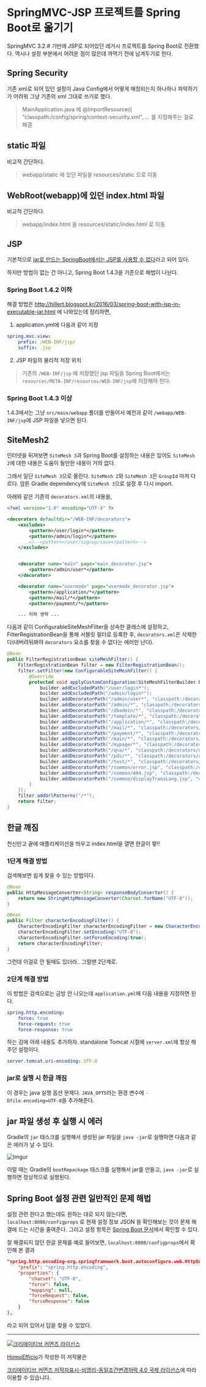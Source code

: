 # SpringMVC-JSP 프로젝트를 Spring Boot로 옮기기

SpringMVC 3.2.# 기반에 JSP로 되어있던 레거시 프로젝트를 Spring Boot로 전환했다.
역시나 설정 부분에서 어려운 점이 많은데 까먹기 전에 남겨두기로 한다.

## Spring Security

기존 xml로 되어 있던 설정이 Java Config에서 어떻게 매칭되는지 하나하나 파악하기가 어려워 그냥 기존의 xml 그대로 쓰기로 했다.

>MainApplication.java 에 @ImportResource({
        "classpath:/config/spring/context-security.xml", ... 를 지정해주는 걸로 해결

## static 파일

비교적 간단하다.

>webapp/static 에 있던 파일을 resources/static 으로 이동

## WebRoot(webapp)에 있던 index.html 파일

비교적 간단하다.

>webapp/index.html 을 resources/static/index.html 로 이동

## JSP

기본적으로 [jar로 만드는 SpringBoot에서는 JSP를 사용할 수 없다](http://docs.spring.io/spring-boot/docs/current/reference/html/boot-features-developing-web-applications.html#boot-features-jsp-limitations)라고 되어 있다.

하지만 방법이 없는 건 아니고, Spring Boot 1.4.3을 기준으로 해법이 나뉜다.

### Spring Boot 1.4.2 이하

해결 방법은 http://hillert.blogspot.kr/2016/03/spring-boot-with-jsp-in-executable-jar.html 에 나와있는데 정리하면,

1. application.yml에 다음과 같이 지정

``` yml
spring.mvc.view:
    prefix: /WEB-INF/jsp/
    suffix: .jsp
```

2. JSP 파일의 물리적 저장 위치

>기존의 `/WEB-INF/jsp` 에 저장했던 jsp 파일을 Spring Boot에서는 `resources/META-INF/resources/WEB-INF/jsp`에 저장해야 한다.

### Spring Boot 1.4.3 이상

1.4.3에서는 그냥 `src/main/webapp` 폴더를 만들어서 예전과 같이 `/webapp/WEB-INF/jsp`에 JSP 파일을 넣으면 된다.


## SiteMesh2

인터넷을 뒤져보면 `SiteMesh 3`과 Spring Boot를 설정하는 내용은 있어도 `SiteMesh 2`에 대한 내용은 도움이 될만한 내용이 거의 없다.

그래서 일단 `SiteMesh 3`으로 올린다. `SiteMesh 2`와 `SiteMesh 3`은 `GroupId` 마저 다르다. 암튼 Gradle dependency에 `SiteMesh 3`으로 설정 후 다시 import.

아래와 같은 기존의 `decorators.xml`의 내용을,

```xml
<?xml version="1.0" encoding="UTF-8" ?>

<decorators defaultdir="/WEB-INF/decorators">
    <excludes>
        <pattern>/user/login*</pattern>
        <pattern>/admin/login*</pattern>
        <!--<pattern>/user/signup/save</pattern>-->
    </excludes>


    <decorator name="main" page="main_decorator.jsp">
        <pattern>/admin/user*</pattern>
    </decorator>

    <decorator name="usermode" page="usermode_decorator.jsp">
        <pattern>/application/*</pattern>
        <pattern>/mail/*</pattern>
        <pattern>/payment/*</pattern>

    ... 이하 생략 ...
```

다음과 같이 ConfigurableSiteMeshFilter을 상속한 클래스에 설정하고, FilterRegistrationBean을 통해 서블릿 필터로 등록한 후,  `decorators.xml`은 삭제한다(내버려둬봐야 `decorators` 요소를 찾을 수 없다는 에러만 난다).

```java
@Bean
public FilterRegistrationBean siteMeshFilter() {
    FilterRegistrationBean filter = new FilterRegistrationBean();
    filter.setFilter(new ConfigurableSiteMeshFilter() {
        @Override
        protected void applyCustomConfiguration(SiteMeshFilterBuilder builder) {
            builder.addExcludedPath("/user/login*");
            builder.addExcludedPath("/admin/login*");
            builder.addDecoratorPath("/admin/user*", "classpath:/decorators/main_decorator.jsp");
            builder.addDecoratorPath("/admin/*", "classpath:/decorators/adminmode_decorator.jsp");
            builder.addDecoratorPath("/dbadmin/*", "classpath:/decorators/dbadminmode_decorator.jsp");
            builder.addDecoratorPath("/template/*", "classpath:/decorators/temp_decorator.jsp");
            builder.addDecoratorPath("/application/*", "classpath:/decorators/usermode_decorator.jsp");
            builder.addDecoratorPath("/mail/*", "classpath:/decorators/usermode_decorator.jsp");
            builder.addDecoratorPath("/payment/*", "classpath:/decorators/usermode_decorator.jsp");
            builder.addDecoratorPath("/main/*", "classpath:/decorators/usermode_decorator.jsp");
            builder.addDecoratorPath("/mypage/*", "classpath:/decorators/usermode_decorator.jsp");
            builder.addDecoratorPath("/qna/*", "classpath:/decorators/usermode_decorator.jsp");
            builder.addDecoratorPath("/pds/*", "classpath:/decorators/usermode_decorator.jsp");
            builder.addDecoratorPath("/test/*", "classpath:/decorators/usermode_decorator.jsp");
            builder.addDecoratorPath("/common/error.jsp", "classpath:/decorators/usermode_decorator.jsp");
            builder.addDecoratorPath("/common/404.jsp", "classpath:/decorators/usermode_decorator.jsp");
            builder.addDecoratorPath("/common/displayTransLang.jsp", "classpath:/decorators/usermode_decorator.jsp");
        }
    });
    filter.addUrlPatterns("/*");
    return filter;
}
```

## 한글 깨짐

천신만고 끝에 애플리케이션을 띄우고 index.html을 열면 한글이 뙇!!

### 1단계 해결 방법

검색해보면 쉽게 찾을 수 있는 방법이다.

``` java
@Bean
public HttpMessageConverter<String> responseBodyConverter() {
    return new StringHttpMessageConverter(Charset.forName("UTF-8"));
}

@Bean
public Filter characterEncodingFilter() {
    CharacterEncodingFilter characterEncodingFilter = new CharacterEncodingFilter();
    characterEncodingFilter.setEncoding("UTF-8");
    characterEncodingFilter.setForceEncoding(true);
    return characterEncodingFilter;
}
```

그런데 이걸로 안 될때도 있더라.. 그럴땐 2단계로.

### 2단계 해결 방법

이 방법은 검색으로는 금방 안 나오는데 `application.yml`에 다음 내용을 지정하면 된다.

``` yml
spring.http.encoding:
    force: true
    force-request: true
    force-response: true
```

하는 김에 아래 내용도 추가하자. standalone Tomcat 시절에 `server.xml`에 항상 해주던 설정이다.

``` yml
server.tomcat.uri-encoding: UTF-8
```

### jar로 실행 시 한글 깨짐

이 경우는 java 실행 옵션 문제다. `JAVA_OPTS`라는 환경 변수에 `-Dfile.encoding=UTF-8`을 추가해준다.


## jar 파일 생성 후 실행 시 에러

Gradle의 `jar` 태스크를 실행해서 생성된 jar 파일을 `java -jar`로 실행하면 다음과 같은 에러가 날 수 있다.

![Imgur](http://i.imgur.com/oG4w23N.png)

이럴 때는 Gradle의 `bootRepackage` 태스크를 실행해서 jar를 만들고, `java -jar`로 실행하면 정상적으로 실행된다.


## Spring Boot 설정 관련 일반적인 문제 해법

설정 관련 한다고 했는데도 원하는 대로 되지 않는다면, `localhost:8080/configprops` 로 현재 설정 정보 JSON 을 확인해보는 것이 문제 해결에 드는 시간을 줄여준다. 그리고 설정 항목은 [Spring Boot 문서](https://docs.spring.io/spring-boot/docs/current/reference/html/common-application-properties.html#common-application-properties)에서 확인할 수 있다.

잘 해결되지 않던 한글 문제를 예로 들어보면, `localhost:8080/configprops`에서 확인해 본 결과

``` json
"spring.http.encoding-org.springframework.boot.autoconfigure.web.HttpEncodingProperties": {
    "prefix": "spring.http.encoding",
    "properties": {
        "charset": "UTF-8",
        "force": false,
        "mapping": null,
        "forceRequest": false,
        "forceResponse": false
    }
},
```

라고 되어 있어서 답을 찾을 수 있었다.


----
<a rel="license" href="http://creativecommons.org/licenses/by-nc-sa/4.0/"><img alt="크리에이티브 커먼즈 라이선스" style="border-width:0" src="https://i.creativecommons.org/l/by-nc-sa/4.0/88x31.png" /></a>

<a href='https://www.facebook.com/hanmomhanda' target='_blank'>HomoEfficio</a>가 작성한 이 저작물은

<a rel="license" href="http://creativecommons.org/licenses/by-nc-sa/4.0/">크리에이티브 커먼즈 저작자표시-비영리-동일조건변경허락 4.0 국제 라이선스</a>에 따라 이용할 수 있습니다.

